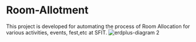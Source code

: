 # Room-Allotment
This project is developed for automating the process of Room Allocation for various activities, events, fest,etc at SFIT.
![erdplus-diagram 2](https://user-images.githubusercontent.com/20074475/44305370-3769ca00-a393-11e8-8a61-cefd17269354.png)
